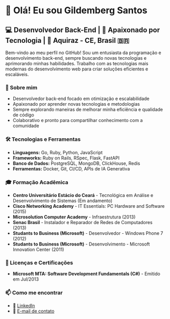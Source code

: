 
<h1>👋 Olá! Eu sou Gildemberg Santos</h1>
<h2>💻 Desenvolvedor Back-End | 🚀 Apaixonado por Tecnologia | 📍 Aquiraz - CE, Brasil 🇧🇷</h2>

<p>Bem-vindo ao meu perfil no GitHub! Sou um entusiasta da programação e desenvolvimento back-end, sempre buscando novas tecnologias e aprimorando minhas habilidades. Trabalho com as tecnologias mais modernas do desenvolvimento web para criar soluções eficientes e escaláveis.</p>

<h3>🚀 Sobre mim</h3>
<ul>
<li>Desenvolvedor back-end focado em otimização e escalabilidade</li>
<li>Apaixonado por aprender novas tecnologias e metodologias</li>
<li>Sempre explorando maneiras de melhorar minha eficiência e qualidade de código</li>
<li>Colaborativo e pronto para compartilhar conhecimento com a comunidade</li>
</ul>

<h3>🛠️ Tecnologias e Ferramentas</h3>
<ul>
<li><strong>Linguagens:</strong> Go, Ruby, Python, JavaScript</li>
<li><strong>Frameworks:</strong> Ruby on Rails, RSpec, Flask, FastAPI</li>
<li><strong>Banco de Dados:</strong> PostgreSQL, MongoDB, ClickHouse, Redis</li>
<li><strong>Ferramentas:</strong> Docker, Git, CI/CD, APIs de IA Generativa</li>
</ul>

<h3>🎓 Formação Acadêmica</h3>
<ul>
<li><strong>Centro Universitário Estácio do Ceará</strong> - Tecnológica em Análise e Desenvolvimento de Sistemas (Em andamento)</li>
<li><strong>Cisco Networking Academy</strong> - IT Essentials: PC Hardware and Software (2015)</li>
<li><strong>Microsolution Computer Academy</strong> - Infraestrutura (2013)</li>
<li><strong>Senac Brasil</strong> - Instalador e Reparador de Redes de Computadores (2013)</li>  
<li><strong>Studants to Business (Microsoft)</strong> - Desenvolvedor - Windows Phone 7 (2012)</li>
<li><strong>Studants to Business (Microsoft)</strong> - Desenvolvimento - Microsoft Innovation Center (2011)</li>  
</ul>

<h3>🔖 Licenças e Certificações</h3>
<ul>
<li><strong>Microsoft MTA: Software Development Fundamentals (C#)</strong> - Emitido em Jul/2013</li>  
</ul>

<h3>📫 Como me encontrar</h3>
<ul>
<li>💼 <a href="https://www.linkedin.com/in/gildemberg-santos">LinkedIn</a></li>
<li>📧 <a href="mailto:gildemberg.santos@gmail.com">E-mail de contato</a></li>
</ul>
